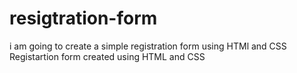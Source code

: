 # resigtration-form
i am going to create a simple registration form using HTMl and CSS
Registartion form created using HTML and CSS
